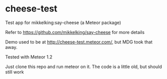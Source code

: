 # cheese-test
Test app for mikkelking:say-cheese (a Meteor package)

Refer to https://github.com/mikkelking/say-cheese for more details

Demo used to be at http://cheese-test.meteor.com/, but MDG took that away.

Tested with Meteor 1.2

Just clone this repo and run meteor on it. The code is a little old, but should still work
